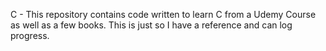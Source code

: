 C - This repository contains code written to learn C from a Udemy Course as well as a few books. This is just so I have a reference and can log progress.
